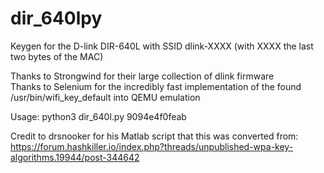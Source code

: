 # dir_640lpy
Keygen for the D-link DIR-640L with SSID dlink-XXXX (with XXXX the last two bytes of the MAC)

Thanks to Strongwind for their large collection of dlink firmware\
Thanks to Selenium for the incredibly fast implementation of the found /usr/bin/wifi_key_default into QEMU emulation

Usage: python3 dir_640l.py 9094e4f0feab

Credit to drsnooker for his Matlab script that this was converted from: https://forum.hashkiller.io/index.php?threads/unpublished-wpa-key-algorithms.19944/post-344642
